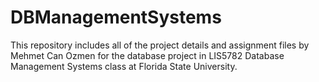 # DBManagementSystems

This repository includes all of the project details and assignment files by Mehmet Can Ozmen for the database project in LIS5782 Database Management Systems class at Florida State University.
